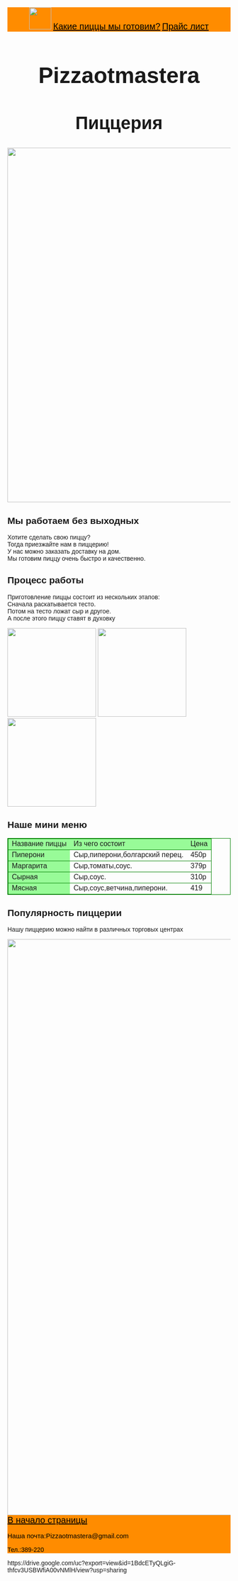 <html>
    <title>pizza</title>
    <body style="font-family:sans-serif;">
        <header style="background-color:darkorange;color:black">
            <img src="https://w7.pngwing.com/pngs/652/985/png-transparent-pizza-hut-logo-food-pizza-hut-pizza.png" height="50px"/ id="start">
            <a href="#games" style="color:black; font-size:20px;">Какие пиццы мы готовим?</a>
            <a href="#price" style="color:black; font-size:20px;">Прайс лист</a>
        </header>
        <main>
            <h1 style="text-align:center;font-size:50px;">Pizzaotmastera</h1>
            <h2 style="text-align:center;font-size:40px;">Пиццерия</h2>
            <img src="https://cdnn21.img.ria.ru/images/98976/61/989766135_0:105:2000:1230_600x0_80_0_0_22f73da863b108382af02825eddc84f0.jpg"width="800px"/>
            <h2 id="games">Мы работаем без выходных</h2>
            <p>Хотите сделать свою пиццу? 
                <br>Тогда приезжайте нам в пиццерию!
                <br>У нас можно заказать доставку на дом. 
                <br>Мы готовим пиццу очень быстро и качественно.
            </p>
            <p>
            </p>
            <h2>Процесс работы</h2>
            <p>Приготовление пиццы состоит из нескольких этапов: 
                <br>Сначала раскатывается тесто.
                <br>Потом на тесто ложат сыр и другое.
                <br>А после этого пиццу ставят в духовку
            </p>
            <p>
                <img src="https://avatars.mds.yandex.net/get-altay/3683342/2a000001767a3c7ceb54999b21bd4150f68f/XXL" width="200px"/>
                <img src="https://ya-arhangelsk.ru/unimages/pizza/3.jpg" width="200px"/>
                <img src="https://avatars.mds.yandex.net/get-altay/790902/2a00000164edece8b1f0bb10556e0af191a7/XXL" width="200px"/>
            </p>
            <h2 id="price">Наше мини меню</h2>
            <table style="border-collapse:collapse;border:1px solid green;">
                <tr style="border:1px solid green;background-color:palegreen;">
                    <td>Название пиццы</td>
                    <td>Из чего состоит</td>
                    <td>Цена</td>
                </tr>
                <tr style="border:1px solid green;">
                    <td style="background-color:palegreen;">Пиперони</td>
                    <td>Сыр,пиперони,болгарский перец.</td>
                    <td>450р</td>
                </tr>
                <tr style="border:1px solid green;">
                    <td style="background-color:palegreen;">Маргарита</td>
                    <td>Сыр,томаты,соус.</td>
                    <td>379р</td>
                </tr>
            <tr style="border:1px solid green;">
                <td style="background-color:palegreen;">Сырная</td>
                <td>Сыр,соус.</td>
                <td>310р</td>
            </tr>
            <tr style="border:1px solid green;">
                <td style="background-color:palegreen;">Мясная</td>
                <td>Сыр,соус,ветчина,пиперони.</td>
                <td>419</td>
            </tr>
            </table>
            <h2>Популярность пиццерии</h2>
            <p>Нашу пиццерию можно найти в различных торговых центрах</p>
            <img src="https://kgdmore.ru/wp-content/uploads/2017/05/dodo.jpg" width="1300px">
        </main>
        <footer style="background-color:darkorange; color:black">
            <a href="#start" style="color:black;font-size:20px">В начало страницы</a>
            <p style="font-size:15px">Наша почта:Pizzaotmastera@gmail.com</p>
            <p>Тел.:389-220</p>
        </footer>
    </body>
</html>
https://drive.google.com/uc?export=view&id=1BdcETyQLgiG-thfcv3USBWfiA00vNMlH/view?usp=sharing
